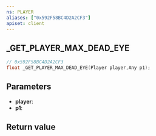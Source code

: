 ```yaml
---
ns: PLAYER
aliases: ["0x592F58BC4D2A2CF3"]
apiset: client
---
```

## _GET_PLAYER_MAX_DEAD_EYE

```c
// 0x592F58BC4D2A2CF3
float _GET_PLAYER_MAX_DEAD_EYE(Player player,Any p1);
```


## Parameters
* **player**:
* **p1**:

## Return value

